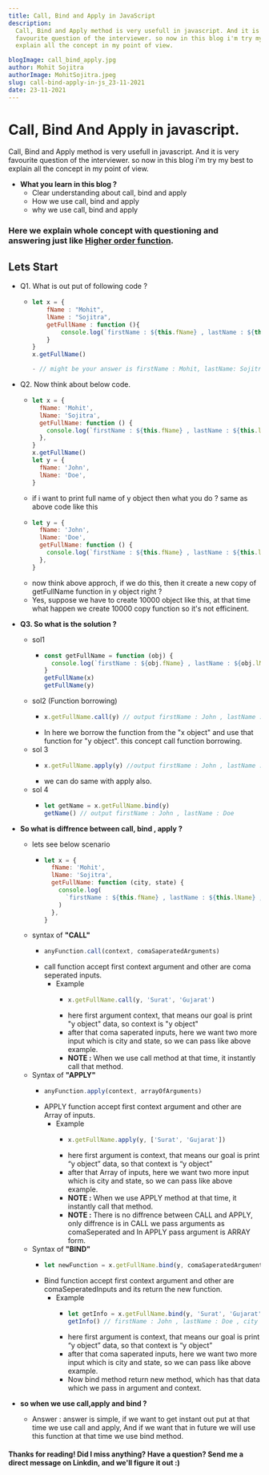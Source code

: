 ```yaml
---
title: Call, Bind and Apply in JavaScript
description:
  Call, Bind and Apply method is very usefull in javascript. And it is very
  favourite question of the interviewer. so now in this blog i'm try my best to
  explain all the concept in my point of view.

blogImage: call_bind_apply.jpg
author: Mohit Sojitra
authorImage: MohitSojitra.jpeg
slug: call-bind-apply-in-js_23-11-2021
date: 23-11-2021
---
```


# Call, Bind And Apply in javascript.

Call, Bind and Apply method is very usefull in javascript. And it is very
favourite question of the interviewer. so now in this blog i'm try my best to
explain all the concept in my point of view.

- **What you learn in this blog ?**
  - Clear understanding about call, bind and apply
  - How we use call, bind and apply
  - why we use call, bind and apply

### Here we explain whole concept with questioning and answering just like [Higher order function](https://blog.mohitsojitra.tech/blog/higher-order-function_11-10-2020).

## Lets Start

- Q1. What is out put of following code ?

  - ```js
    let x = {
    	fName : "Mohit",
    	lName : "Sojitra",
    	getFullName : function (){
    		console.log(`firstName : ${this.fName} , lastName : ${this.lName}`)
    	}
    }
    x.getFullName()

    - // might be your answer is firstName : Mohit, lastName: Sojitra
    ```

- Q2. Now think about below code.
  - ```js
    let x = {
      fName: 'Mohit',
      lName: 'Sojitra',
      getFullName: function () {
        console.log(`firstName : ${this.fName} , lastName : ${this.lName}`)
      },
    }
    x.getFullName()
    let y = {
      fName: 'John',
      lName: 'Doe',
    }
    ```
  - if i want to print full name of y object then what you do ? same as above
    code like this
  - ```js
    let y = {
      fName: 'John',
      lName: 'Doe',
      getFullName: function () {
        console.log(`firstName : ${this.fName} , lastName : ${this.lName}`)
      },
    }
    ```
  - now think above approch, if we do this, then it create a new copy of
    getFullName function in y object right ?
  - Yes, suppose we have to create 10000 object like this, at that time what
    happen we create 10000 copy function so it's not efficinent.
- **Q3. So what is the solution ?**
  - sol1
    - ```js
      const getFullName = function (obj) {
        console.log(`firstName : ${obj.fName} , lastName : ${obj.lName}`)
      }
      getFullName(x)
      getFullName(y)
      ```
  - sol2 (Function borrowing)
    - ```js
      x.getFullName.call(y) // output firstName : John , lastName : Doe
      ```
    - In here we borrow the function from the "x object" and use that function
      for "y object". this concept call function borrowing.
  - sol 3
    - ```js
      x.getFullName.apply(y) //output firstName : John , lastName : Doe
      ```
    - we can do same with apply also.
  - sol 4
    - ```js
      let getName = x.getFullName.bind(y)
      getName() // output firstName : John , lastName : Doe
      ```
- **So what is diffrence between call, bind , apply ?**
  - lets see below scenario
    - ```js
      let x = {
        fName: 'Mohit',
        lName: 'Sojitra',
        getFullName: function (city, state) {
          console.log(
            `firstName : ${this.fName} , lastName : ${this.lName} , city : ${city} , state : ${state}`,
          )
        },
      }
      ```
  - syntax of **"CALL"**
    - ```js
      anyFunction.call(context, comaSaperatedArguments)
      ```
    - call function accept first context argument and other are coma seperated
      inputs.
      - Example
        - ```js
          x.getFullName.call(y, 'Surat', 'Gujarat')
          ```
        - here first argument context, that means our goal is print "y object"
          data, so context is "y object"
        - after that coma saperated inputs, here we want two more input which is
          city and state, so we can pass like above example.
        - **NOTE :** When we use call method at that time, it instantly call
          that method.
  - Syntax of **"APPLY"**
    - ```js
      anyFunction.apply(context, arrayOfArguments)
      ```
    - APPLY function accept first context argument and other are Array of
      inputs.
      - Example
        - ```js
          x.getFullName.apply(y, ['Surat', 'Gujarat'])
          ```
        - here first argument is context, that means our goal is print “y
          object” data, so that context is “y object”
        - after that Array of inputs, here we want two more input which is city
          and state, so we can pass like above example.
        - **NOTE :** When we use APPLY method at that time, it instantly call
          that method.
        - **NOTE :** There is no diffrence between CALL and APPLY, only
          diffrence is in CALL we pass arguments as comaSeperated and In APPLY
          pass argument is ARRAY form.
  - Syntax of **"BIND"**
    - ```js
      let newFunction = x.getFullName.bind(y, comaSaperatedArgument)
      ```
    - Bind function accept first context argument and other are
      comaSeperatedInputs and its return the new function.
      - Example
        - ```js
          let getInfo = x.getFullName.bind(y, 'Surat', 'Gujarat')
          getInfo() // firstName : John , lastName : Doe , city : Surat , state : Gujarat
          ```
        - here first argument is context, that means our goal is print “y
          object” data, so that context is “y object”
        - after that coma saperated inputs, here we want two more input which is
          city and state, so we can pass like above example.
        - Now bind method return new method, which has that data which we pass
          in argument and context.
- **so when we use call,apply and bind ?**
  - Answer : answer is simple, if we want to get instant out put at that time we
    use call and apply, And if we want that in future we will use this function
    at that time we use bind method.

#### Thanks for reading! Did I miss anything? Have a question? Send me a direct message on Linkdin, and we'll figure it out :)
